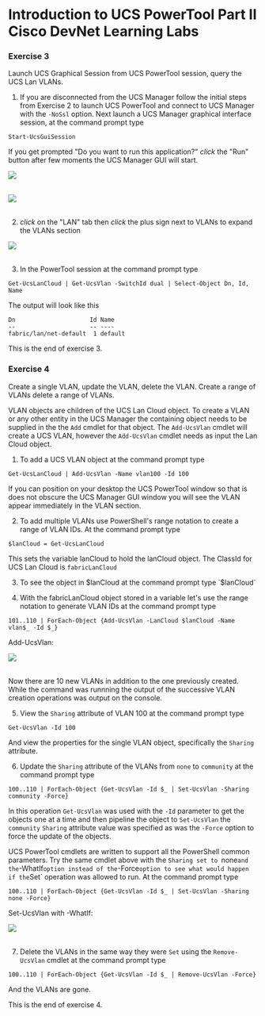 # Introduction to UCS PowerTool Part II Cisco DevNet Learning Labs

### Exercise 3
Launch UCS Graphical Session from UCS PowerTool session, query the UCS Lan VLANs.
  1. If you are disconnected from the UCS Manager follow the initial steps from Exercise 2 to launch UCS PowerTool and connect to UCS Manager with the `-NoSsl` option. Next launch a UCS Manager graphical interface session, at the command prompt type

  `Start-UcsGuiSession`

  If you get prompted "Do you want to run this application?" *click* the "Run" button after few moments the UCS Manager GUI will start.

  ![](/posts/files/ucsm-powertool-102/assets/images/ucsm-powertool-102-05.jpg)</br></br>

  ![](/posts/files/ucsm-powertool-102/assets/images/ucsm-powertool-102-06.jpg)</br></br>

  2. *click* on the "LAN" tab then *click* the plus sign next to VLANs to expand the VLANs section

  ![](/posts/files/ucsm-powertool-102/assets/images/ucsm-powertool-102-07.jpg)</br></br>

  3. In the PowerTool session at the command prompt type

  `Get-UcsLanCloud | Get-UcsVlan -SwitchId dual | Select-Object Dn, Id, Name`

  The output will look like this


    Dn                     Id Name
    --                     -- ----
    fabric/lan/net-default  1 default

This is the end of exercise 3.

### Exercise 4
Create a single VLAN, update the VLAN, delete the VLAN. Create a range of VLANs delete a range of VLANs.

VLAN objects are children of the UCS Lan Cloud object. To create a VLAN or any other entity in the UCS Manager the containing object needs to be supplied in the the `Add` cmdlet for that object. The `Add-UcsVlan` cmdlet will create a UCS VLAN, however the `Add-UcsVlan` cmdlet needs as input the Lan Cloud object.

  1. To add a UCS VLAN object at the command prompt type

  `Get-UcsLanCloud | Add-UcsVlan -Name vlan100 -Id 100`

  If you can position on your desktop the UCS PowerTool window so that is does not obscure the UCS Manager GUI window you will see the VLAN appear immediately in the VLAN section.

  2. To add multiple VLANs use PowerShell's range notation to create a range of VLAN IDs. At the command prompt type

  `$lanCloud = Get-UcsLanCloud`

  This sets the variable lanCloud to hold the lanCloud object. The ClassId for UCS Lan Cloud is `fabricLanCloud`

  3. To see the object in $lanCloud at the command prompt type
  `$lanCloud`

  4. With the fabricLanCloud object stored in a variable let's use the range notation to generate VLAN IDs at the command prompt type

  `101..110 | ForEach-Object {Add-UcsVlan -LanCloud $lanCloud -Name vlan$_ -Id $_}`

  Add-UcsVlan:

  ![](/posts/files/ucsm-powertool-102/assets/images/ucsm-powertool-102-08.jpg)</br></br>

  Now there are 10 new VLANs in addition to the one previously created. While the command was runnning the output of the successive VLAN creation operations was output on the console.

  5. View the `Sharing` attribute of VLAN 100 at the command prompt type

  `Get-UcsVlan -Id 100`

  And view the properties for the single VLAN object, specifically the `Sharing` attribute.

  6. Update the `Sharing` attribute of the VLANs from `none` to `community` at the command prompt type

  `100..110 | ForEach-Object {Get-UcsVlan -Id $_ | Set-UcsVlan -Sharing community -Force}`

  In this operation `Get-UcsVlan` was used with the `-Id` parameter to get the objects one at a time and then pipeline the object to `Set-UcsVlan` the `community` `Sharing` attribute value was specified as was the `-Force` option to force the update of the objects.

  UCS PowerTool cmdlets are written to support all the PowerShell common parameters. Try the same cmdlet above with the `Sharing set to `none` and the `-WhatIf` option instead of the `-Force` option to see what would happen if the `Set` operation was allowed to run. At the command prompt type

  `100..110 | ForEach-Object {Get-UcsVlan -Id $_ | Set-UcsVlan -Sharing none -Force}`

  Set-UcsVlan with -WhatIf:

  ![](/posts/files/ucsm-powertool-102/assets/images/ucsm-powertool-102-09.jpg)</br></br>

  7. Delete the VLANs in the same way they were `Set` using the `Remove-UcsVlan` cmdlet at the command prompt type

  `100..110 | ForEach-Object {Get-UcsVlan -Id $_ | Remove-UcsVlan -Force}`

  And the VLANs are gone.

This is the end of exercise 4.
